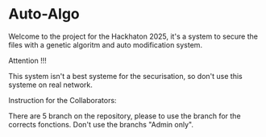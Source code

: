 # Auto-Algo

Welcome to the project for the Hackhaton 2025,
it's a system to secure the files with a genetic algoritm and auto modification system.


Attention !!!

This system isn't a best systeme for the securisation, so don't use this systeme on real network.



Instruction for the Collaborators:

There are 5 branch on the repository, please to use the branch for the corrects fonctions.
Don't use the branchs "Admin only".
